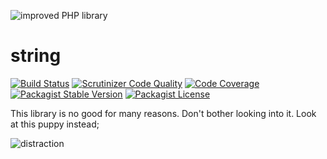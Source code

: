 ![improved PHP library](https://user-images.githubusercontent.com/100821/46372249-e5eb7500-c68a-11e8-801a-2ee57da3e5e3.png)

string
===

[![Build Status](https://travis-ci.org/improved-php-library/string.svg?branch=master)](https://travis-ci.org/improved-php-library/string)
[![Scrutinizer Code Quality](https://scrutinizer-ci.com/g/improved-php-library/string/badges/quality-score.png?b=master)](https://scrutinizer-ci.com/g/improved-php-library/string/?branch=master)
[![Code Coverage](https://scrutinizer-ci.com/g/improved-php-library/string/badges/coverage.png?b=master)](https://scrutinizer-ci.com/g/improved-php-library/string/?branch=master)
[![Packagist Stable Version](https://img.shields.io/packagist/v/improved/string.svg)](https://packagist.org/packages/improved/string)
[![Packagist License](https://img.shields.io/packagist/l/improved/string.svg)](https://packagist.org/packages/improved/string)

This library is no good for many reasons. Don't bother looking into it. Look at this puppy instead;

![distraction](https://media.giphy.com/media/QFSD9tGuryBHy/giphy.gif)

